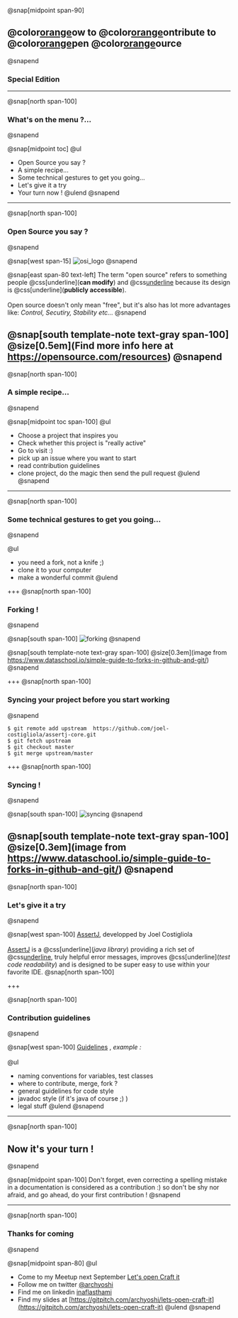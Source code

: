 @snap[midpoint span-90]
## @color[orange](H)ow to @color[orange](C)ontribute to @color[orange](O)pen @color[orange](S)ource
@snapend
### Special Edition

---

@snap[north span-100]
### What's on the menu ?...
@snapend

@snap[midpoint toc]
@ul[](false)
* Open Source you say ?
* A simple recipe...
* Some technical gestures to get you going...
* Let's give it a try
* Your turn now !
@ulend
@snapend
---

@snap[north span-100]
### Open Source you say ?
@snapend

@snap[west span-15]
![osi_logo](https://opensource.org/files/osi_standard_logo_0.png)
@snapend

@snap[east span-80 text-left]
The term "open source" refers to something people @css[underline](**can modify**) and @css[underline](**share**) because its design is @css[underline](**publicly accessible**).
<br><br>
Open source doesn't only mean "free", but it's also has lot more advantages like:
*Control, Secutiry, Stability etc...*
@snapend

@snap[south template-note text-gray span-100]
@size[0.5em](Find more info here at https://opensource.com/resources)
@snapend
---

@snap[north span-100]
### A simple recipe...
@snapend

@snap[midpoint toc span-100]
@ul
* Choose a project that inspires you
* Check whether this project is "really active"
* Go to visit :)
* pick up an issue where you want to start
* read contribution guidelines
* clone project, do the magic then send the pull request
@ulend
@snapend

---
@snap[north span-100]
### Some technical gestures to get you going...
@snapend

@ul[](false)
* you need a fork, not a knife ;)
* clone it to your computer
* make a wonderful commit
@ulend

+++
@snap[north span-100]
### Forking !
@snapend

@snap[south span-100]
![forking](https://www.dataschool.io/content/images/2014/Mar/github1.png)
@snapend

@snap[south template-note text-gray span-100]
@size[0.3em](image from https://www.dataschool.io/simple-guide-to-forks-in-github-and-git/)
@snapend

+++
@snap[north span-100]
### Syncing your project before you start working
@snapend

```shell
$ git remote add upstream  https://github.com/joel-costigliola/assertj-core.git
$ git fetch upstream
$ git checkout master
$ git merge upstream/master
```

+++
@snap[north span-100]
### Syncing !
@snapend

@snap[south span-100]
![syncing](https://www.dataschool.io/content/images/2014/Mar/github2.png)
@snapend

@snap[south template-note text-gray span-100]
@size[0.3em](image from https://www.dataschool.io/simple-guide-to-forks-in-github-and-git/)
@snapend
---

@snap[north span-100]
### Let's give it a try
@snapend

@snap[west span-100]
[AssertJ](https://github.com/joel-costigliola/assertj-core), developped by Joel Costigliola
<br><br>
[AssertJ](https://github.com/joel-costigliola/assertj-core) is a @css[underline](*java library*) providing a rich set of @css[underline](*assertions*), truly helpful error messages, improves @css[underline](*test code readability*) and is designed to be super easy to use within your favorite IDE.
@snap[north span-100]

+++

@snap[north span-100]
### Contribution guidelines
@snapend

@snap[west span-100]
[Guidelines](https://github.com/joel-costigliola/assertj-core/blob/master/CONTRIBUTING.md)
, *example :*
<br><br>
@ul
* naming conventions for variables, test classes
* where to contribute, merge, fork ?
* general guidelines for code style
* javadoc style (if it's java of course ;) )
* legal stuff
@ulend
@snapend

---
@snap[north span-100]
## Now it's your turn !
@snapend

@snap[midpoint span-100]
Don't forget, even correcting a spelling mistake in a documentation is considered as a contribution :)
so don't be shy nor afraid, and go ahead, do your first contribution !
@snapend

---

@snap[north span-100]
### Thanks for coming
@snapend

@snap[midpoint span-80]
@ul[](false)
- Come to my Meetup next September [Let's open Craft it](https://www.meetup.com/fr-FR/Paris-Lets-Open-Craft-It-contribute-to-open-source/)
- Follow me on twitter [@archyoshi](http://twitter.com/archYoshi)
- Find me on linkedin [inaflasthami](https://www.linkedin.com/in/inaflasthami/)
- Find my slides at [https://gitpitch.com/archyoshi/lets-open-craft-it](https://gitpitch.com/archyoshi/lets-open-craft-it)
@ulend
@snapend
